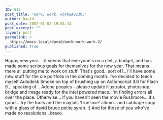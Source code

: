 ```yaml
---
ID: 515
post_title: 'work, work, work&#8230;'
author: David
post_date: 2007-01-03 19:01:43
post_excerpt: ""
layout: post
permalink: >
  https://macs.local/david/work-work-work-2/
published: true
---
```

Happy new year....  it seems that everyone's on a diet, a budget, and has made some serious goals for themselves for the new year.  That means there all putting me to work on stuff.  That's good.. sort of?..  I'll have some new stuff for the ole portfolio in the coming month.  I've decided to teach myself Autodesk Smoke on top of brushing up on Actionscript 3.0 for Flash 9... speaking of... Adobe peoples - please update illustrator, photoshop, bridge and image ready for the intel powered macs.  I'm finding errors all over the place.  Otherwise... if you haven't seen the movie Rushmore... it's good... try the toots and the maytals 'true love' album.. and cabbage soup with a glass of david bruce petite syrah. :)
And for those of you who've made no resolutions.. bravo.  